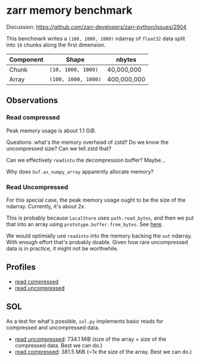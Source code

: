 # zarr memory benchmark

Discussion: https://github.com/zarr-developers/zarr-python/issues/2904

This benchmark writes a `(100, 1000, 1000)` ndarray of `float32` data split into `10` chunks along the first dimension.

Component | Shape               | nbytes      |
--------- | ------------------- | ----------- |
Chunk     | `(10, 1000, 1000)`  | 40,000,000  |
Array     | `(100, 1000, 1000)` | 400,000,000 |

## Observations

### Read compressed

Peak memory usage is about 1.1 GiB.

Questions: what's the memory overhead of zstd? Do we know the uncompressed size? Can we tell zstd that?

Can we effectively `readinto` the decompression buffer? Maybe...

Why does `buf.as_numpy_array` apparently allocate memory?

### Read Uncompressed

For this special case, the peak memory usage ought to be the size of the ndarray. Currently, it's about 2x.

This is probably because `LocalStore` uses `path.read_bytes`, and then we put that into an array using `prototype.buffer.from_bytes`. See [here](https://github.com/zarr-developers/zarr-python/blob/38a241712b243ebb12a8f969e499789700a4334d/src/zarr/storage/_local.py#L29).

We would optimially use `readinto` into the memory backing the `out` ndarray. With enough effort that's probably doable. Given how rare uncompressed data is in practice, it might not be worthwhile.

## Profiles

- [read compressed](https://rawcdn.githack.com/TomAugspurger/zarr-python-memory-benchmark/refs/heads/main/reports/memray-flamegraph-read-compressed.html)
- [read uncompressed](https://rawcdn.githack.com/TomAugspurger/zarr-python-memory-benchmark/refs/heads/main/reports/memray-flamegraph-read-uncompressed.html)


## SOL

As a test for what's possible, `sol.py` implements basic reads for compressed and uncompressed data.

- [read uncompressed](https://rawcdn.githack.com/TomAugspurger/zarr-python-memory-benchmark/3567246b852d7adacbc10f32a58b0b3f6ac3d50b/reports/memray-flamegraph-sol-read-uncompressed.html): 734.1 MiB (size of the array + size of the compressed data. Best we can do.)
- [read compressed](https://rawcdn.githack.com/TomAugspurger/zarr-python-memory-benchmark/3567246b852d7adacbc10f32a58b0b3f6ac3d50b/reports/memray-flamegraph-sol-read-compressed.html): 381.5 MiB (~1x the size of the array. Best we can do.)